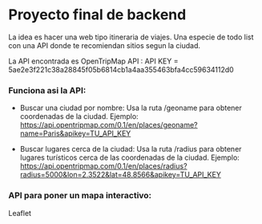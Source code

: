 # Proyecto final de backend

La idea es hacer una web tipo itineraria de viajes. Una especie de todo list con una API donde te recomiendan sitios segun la ciudad.

La API encontrada es OpenTripMap API : API  KEY = 5ae2e3f221c38a28845f05b6814cb1a4aa355463bfa4cc59634112d0

### Funciona asi la API: 
- Buscar una ciudad por nombre: Usa la ruta /geoname para obtener coordenadas de la ciudad.
Ejemplo: https://api.opentripmap.com/0.1/en/places/geoname?name=Paris&apikey=TU_API_KEY

- Buscar lugares cerca de la ciudad: Usa la ruta /radius para obtener lugares turísticos cerca de las coordenadas de la ciudad.
Ejemplo: https://api.opentripmap.com/0.1/en/places/radius?radius=5000&lon=2.3522&lat=48.8566&apikey=TU_API_KEY

### API para poner un mapa interactivo:
Leaflet 
